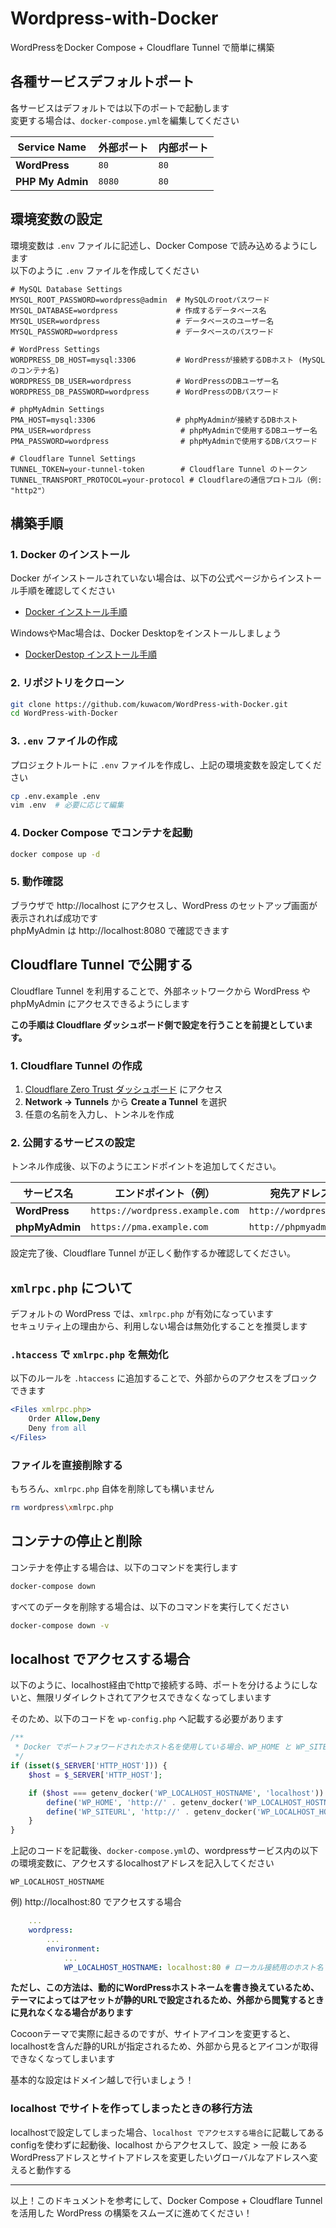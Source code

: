 # Wordpress-with-Docker
WordPressをDocker Compose + Cloudflare Tunnel で簡単に構築

## 各種サービスデフォルトポート

各サービスはデフォルトでは以下のポートで起動します  
変更する場合は、`docker-compose.yml`を編集してください

| Service Name      | 外部ポート | 内部ポート |
| ---------------- | -------- | -------- |
| **WordPress**    | `80`     | `80`     |
| **PHP My Admin** | `8080`   | `80`     |

## 環境変数の設定
環境変数は `.env` ファイルに記述し、Docker Compose で読み込めるようにします  
以下のように `.env` ファイルを作成してください

```env
# MySQL Database Settings
MYSQL_ROOT_PASSWORD=wordpress@admin  # MySQLのrootパスワード
MYSQL_DATABASE=wordpress             # 作成するデータベース名
MYSQL_USER=wordpress                 # データベースのユーザー名
MYSQL_PASSWORD=wordpress             # データベースのパスワード

# WordPress Settings
WORDPRESS_DB_HOST=mysql:3306         # WordPressが接続するDBホスト (MySQLのコンテナ名)
WORDPRESS_DB_USER=wordpress          # WordPressのDBユーザー名
WORDPRESS_DB_PASSWORD=wordpress      # WordPressのDBパスワード

# phpMyAdmin Settings
PMA_HOST=mysql:3306                  # phpMyAdminが接続するDBホスト
PMA_USER=wordpress                    # phpMyAdminで使用するDBユーザー名
PMA_PASSWORD=wordpress                # phpMyAdminで使用するDBパスワード

# Cloudflare Tunnel Settings
TUNNEL_TOKEN=your-tunnel-token        # Cloudflare Tunnel のトークン
TUNNEL_TRANSPORT_PROTOCOL=your-protocol # Cloudflareの通信プロトコル（例: "http2"）
```

## 構築手順

### 1. Docker のインストール
Docker がインストールされていない場合は、以下の公式ページからインストール手順を確認してください

- [Docker インストール手順](https://docs.docker.com/engine/install/)

WindowsやMac場合は、Docker Desktopをインストールしましょう
- [DockerDestop インストール手順](https://docs.docker.com/desktop/)

### 2. リポジトリをクローン
```bash
git clone https://github.com/kuwacom/WordPress-with-Docker.git
cd WordPress-with-Docker
```

### 3. `.env` ファイルの作成
プロジェクトルートに `.env` ファイルを作成し、上記の環境変数を設定してください

```bash
cp .env.example .env
vim .env  # 必要に応じて編集
```

### 4. Docker Compose でコンテナを起動
```bash
docker compose up -d
```

### 5. 動作確認
ブラウザで http://localhost にアクセスし、WordPress のセットアップ画面が表示されれば成功です  
phpMyAdmin は http://localhost:8080 で確認できます

## Cloudflare Tunnel で公開する
Cloudflare Tunnel を利用することで、外部ネットワークから WordPress や phpMyAdmin にアクセスできるようにします

**この手順は Cloudflare ダッシュボード側で設定を行うことを前提としています。**

### 1. Cloudflare Tunnel の作成
1. [Cloudflare Zero Trust ダッシュボード](https://one.dash.cloudflare.com/) にアクセス
2. **Network → Tunnels** から **Create a Tunnel** を選択
3. 任意の名前を入力し、トンネルを作成

### 2. 公開するサービスの設定
トンネル作成後、以下のようにエンドポイントを追加してください。

| サービス名      | エンドポイント（例）           | 宛先アドレス             |
| -------------- | -------------------------- | ---------------------- |
| **WordPress**  | `https://wordpress.example.com` | `http://wordpress:80`   |
| **phpMyAdmin** | `https://pma.example.com`      | `http://phpmyadmin:80` |

設定完了後、Cloudflare Tunnel が正しく動作するか確認してください。

## `xmlrpc.php` について
デフォルトの WordPress では、`xmlrpc.php` が有効になっています  
セキュリティ上の理由から、利用しない場合は無効化することを推奨します

### `.htaccess` で `xmlrpc.php` を無効化
以下のルールを `.htaccess` に追加することで、外部からのアクセスをブロックできます

```apache
<Files xmlrpc.php>
    Order Allow,Deny
    Deny from all
</Files>
```

### ファイルを直接削除する
もちろん、`xmlrpc.php` 自体を削除しても構いません

```bash
rm wordpress\xmlrpc.php
```

## コンテナの停止と削除
コンテナを停止する場合は、以下のコマンドを実行します

```bash
docker-compose down
```

すべてのデータを削除する場合は、以下のコマンドを実行してください

```bash
docker-compose down -v
```

## localhost でアクセスする場合
以下のように、localhost経由でhttpで接続する時、ポートを分けるようにしないと、無限リダイレクトされてアクセスできなくなってしまいます

そのため、以下のコードを `wp-config.php` へ記載する必要があります
```php
/**
 * Docker でポートフォワードされたホスト名を使用している場合、WP_HOME と WP_SITEURL を設定
 */
if (isset($_SERVER['HTTP_HOST'])) {
    $host = $_SERVER['HTTP_HOST'];

    if ($host === getenv_docker('WP_LOCALHOST_HOSTNAME', 'localhost')) {
        define('WP_HOME', 'http://' . getenv_docker('WP_LOCALHOST_HOSTNAME', 'localhost'));
        define('WP_SITEURL', 'http://' . getenv_docker('WP_LOCALHOST_HOSTNAME', 'localhost'));
    }
}
```
上記のコードを記載後、`docker-compose.yml`の、wordpressサービス内の以下の環境変数に、アクセスするlocalhostアドレスを記入してください

`WP_LOCALHOST_HOSTNAME`

例) http://localhost:80 でアクセスする場合
```yaml
    ...
    wordpress:
        ...
        environment:
            ...
            WP_LOCALHOST_HOSTNAME: localhost:80 # ローカル接続用のホスト名
```

**ただし、この方法は、動的にWordPressホストネームを書き換えているため、テーマによってはアセットが静的URLで設定されるため、外部から閲覧するときに見れなくなる場合があります**

Cocoonテーマで実際に起きるのですが、サイトアイコンを変更すると、localhostを含んだ静的URLが指定されるため、外部から見るとアイコンが取得できなくなってしまいます

基本的な設定はドメイン越しで行いましょう！

### localhost でサイトを作ってしまったときの移行方法
localhostで設定してしまった場合、`localhost でアクセスする場合`に記載してあるconfigを使わずに起動後、localhost からアクセスして、設定 > 一般 にある WordPressアドレスとサイトアドレスを変更したいグローバルなアドレスへ変えると動作する

---
以上！このドキュメントを参考にして、Docker Compose + Cloudflare Tunnel を活用した WordPress の構築をスムーズに進めてください！